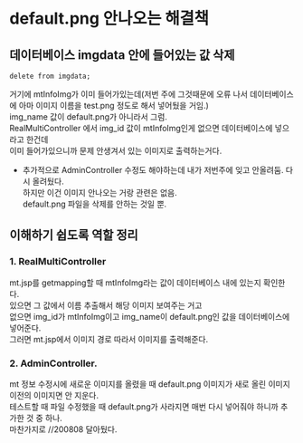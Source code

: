 # default.png 안나오는 해결책

## 데이터베이스 imgdata 안에 들어있는 값 삭제
```
delete from imgdata;
```
거기에 mtInfoImg가 이미 들어가있는데(저번 주에 그것때문에 오류 나서 데이터베이스에 아마 이미지 이름을 test.png 정도로 해서 넣어뒀을 거임.)      
img_name 값이 default.png가 아니라서 그럼.   
RealMultiController 에서 img_id 값이 mtInfoImg인게 없으면 데이터베이스에 넣으라고 한건데    
이미 들어가있으니까 문제 안생겨서 있는 이미지로 출력하는거다.   


+ 추가적으로 AdminController 수정도 해야하는데 내가 저번주에 잊고 안올려둠. 다시 올려뒀다.   
하지만 이건 이미지 안나오는 거랑 관련은 없음.   
default.png 파일을 삭제를 안하는 것일 뿐.   

## 이해하기 쉽도록 역할 정리
### 1. RealMultiController
mt.jsp를 getmapping할 때 mtInfoImg라는 값이 데이터베이스 내에 있는지 확인한다.   
있으면 그 값에서 이름 추출해서 해당 이미지 보여주는 거고   
없으면 img_id가 mtInfoImg이고 img_name이 default.png인 값을 데이터베이스에 넣어준다.    
그러면 mt.jsp에서 이미지 경로 따라서 이미지를 출력해준다.   

### 2. AdminController.
mt 정보 수정시에 새로운 이미지를 올렸을 때 default.png 이미지가 새로 올린 이미지 이전의 이미지면 안 지운다.   
테스트할 때 파일 수정했을 때 default.png가 사라지면 매번 다시 넣어줘야 하니까 추가한 것 중 하나.   
마찬가지로 //200808 달아뒀다.
